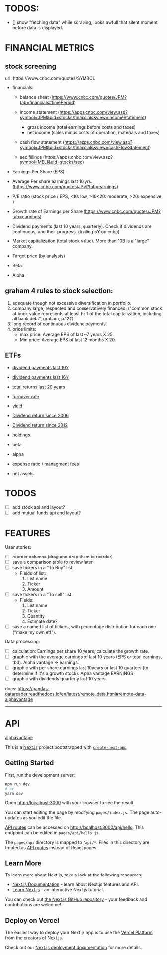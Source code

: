 # TODOS:

- [] show "fetching data" while scraping, looks awfull that silent moment before data is displayed.

# FINANCIAL METRICS

## stock screening

url: https://www.cnbc.com/quotes/SYMBOL

- financials:

  - balance sheet (https://www.cnbc.com/quotes/JPM?tab=financials#timePeriod)
  - income statement (https://apps.cnbc.com/view.asp?symbol=JPM&uid=stocks/financials&view=incomeStatement)
    - gross income (total earnings before costs and taxes)
    - net income (sales minus costs of operation, materials and taxes)
  - cash flow statement (https://apps.cnbc.com/view.asp?symbol=JPM&uid=stocks/financials&view=cashFlowStatement)

  - sec fillings (https://apps.cnbc.com/view.asp?symbol=MELI&uid=stocks/sec)

- Earnings Per Share (EPS)
- Average Per share earnings last 10 yrs. (https://www.cnbc.com/quotes/JPM?tab=earnings)
- P/E ratio (stock price / EPS, <10: low, >10<20: moderate, >20: expensive )

- Growth rate of Earnings per Share (https://www.cnbc.com/quotes/JPM?tab=earnings)

- Dividend payments (last 10 years, quarterly). Check if dividends are continuous, and their progress. (trailing 5Y on cnbc)

- Market capitalization (total stock value). More than 10B is a "large" company.

- Target price (by analysts)

- Beta

- Alpha

## graham 4 rules to stock selection:

1. adequate though not excessive diversification in portfolio.
2. company large, respected and conservatively financed. ("common stock at book value represents at least half of the total capitalization, including all bank debt", graham, p.122)
3. long record of continuous dividend payments.
4. price limits:
   - max price: Average EPS of last ~7 years X 25.
   - Min price: Average EPS of last 12 months X 20.

## ETFs

- [dividend payments last 10Y](https://www.barrons.com/market-data/funds/VIG)

- [dividend payments last 16Y](https://finance.yahoo.com/quote/VIG/history?period1=1146528000&period2=1642723200&interval=capitalGain%7Cdiv%7Csplit&filter=div&frequency=1mo&includeAdjustedClose=true)

- [total returns last 20 years](https://finance.yahoo.com/quote/VIG/performance?p=VIG)

- [turnover rate](https://finance.yahoo.com/quote/ESGV/profile?p=VIG)

- [yield](https://finance.yahoo.com/quote/VIG?p=VIG&.tsrc=fin-srch)

- [Dividend return since 2006](https://finance.yahoo.com/quote/VIG/history?period1=1146528000&period2=1645056000&interval=capitalGain%7Cdiv%7Csplit&filter=div&frequency=1mo&includeAdjustedClose=true)

- [Dividend return since 2012](https://www.marketwatch.com/investing/fund/vig?mod=over_search)

- [holdings]('https://www.marketwatch.com/investing/fund/vig?mod=over_search')

- beta

- alpha

- expense ratio / managment fees

- net assets

# TODOS

- [ ] add stock api and layout?
- [ ] add mutual funds api and layout?

# FEATURES

User stories:

- [ ] reorder columns (drag and drop them to reorder)
- [ ] save a comparison table to review later
- [ ] save tickers in a "To Buy" list.
  - Fields of list:
    1. List name
    2. Ticker
    3. Amount
- [ ] save tickers in a "To sell" list.
  - Fields:
    1. List name
    2. Ticker
    3. Quantity
    4. Estimate date?
- [ ] save a named list of tickers, with percentage distribution for each one ("make my own etf").

Data processing:

- [ ] calculation: Earnings per share 10 years, calculate the growth rate.
- [ ] graphic with the average earnings of last 10 years (EPS or total earnings, tbd). Alpha vantage -> earnings.
- [ ] graphic with per share earnings last 10years or last 10 quarters (to determine if it's a growth stock). Alpha vantage EARNINGS
- [ ] graphic with dividends quarterly last 10 years.

docs: https://pandas-datareader.readthedocs.io/en/latest/remote_data.html#remote-data-alphavantage

---

# API

[alphavantage](https://www.alphavantage.co)

This is a [Next.js](https://nextjs.org/) project bootstrapped with [`create-next-app`](https://github.com/vercel/next.js/tree/canary/packages/create-next-app).

## Getting Started

First, run the development server:

```bash
npm run dev
# or
yarn dev
```

Open [http://localhost:3000](http://localhost:3000) with your browser to see the result.

You can start editing the page by modifying `pages/index.js`. The page auto-updates as you edit the file.

[API routes](https://nextjs.org/docs/api-routes/introduction) can be accessed on [http://localhost:3000/api/hello](http://localhost:3000/api/hello). This endpoint can be edited in `pages/api/hello.js`.

The `pages/api` directory is mapped to `/api/*`. Files in this directory are treated as [API routes](https://nextjs.org/docs/api-routes/introduction) instead of React pages.

## Learn More

To learn more about Next.js, take a look at the following resources:

- [Next.js Documentation](https://nextjs.org/docs) - learn about Next.js features and API.
- [Learn Next.js](https://nextjs.org/learn) - an interactive Next.js tutorial.

You can check out [the Next.js GitHub repository](https://github.com/vercel/next.js/) - your feedback and contributions are welcome!

## Deploy on Vercel

The easiest way to deploy your Next.js app is to use the [Vercel Platform](https://vercel.com/new?utm_medium=default-template&filter=next.js&utm_source=create-next-app&utm_campaign=create-next-app-readme) from the creators of Next.js.

Check out our [Next.js deployment documentation](https://nextjs.org/docs/deployment) for more details.
